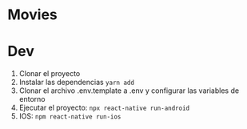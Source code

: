 # Movies

# Dev

1. Clonar el proyecto
2. Instalar las dependencias `yarn add`
3. Clonar el archivo .env.template a .env y configurar las variables de entorno
4. Ejecutar el proyecto: `npx react-native run-android`
5. IOS: `npm react-native run-ios`
